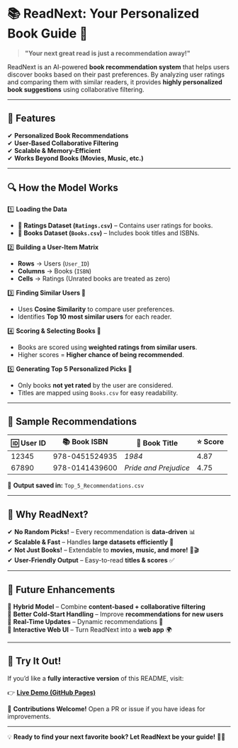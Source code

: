 # 📚 ReadNext: Your Personalized Book Guide 🚀  

> **"Your next great read is just a recommendation away!"**  

ReadNext is an AI-powered **book recommendation system** that helps users discover books based on their past preferences. By analyzing user ratings and comparing them with similar readers, it provides **highly personalized book suggestions** using collaborative filtering.

---

## 📌 Features  
✔ **Personalized Book Recommendations**  
✔ **User-Based Collaborative Filtering**  
✔ **Scalable & Memory-Efficient**  
✔ **Works Beyond Books (Movies, Music, etc.)**  

---

## 🔍 How the Model Works  

1️⃣ **Loading the Data**  
- 📂 **Ratings Dataset (`Ratings.csv`)** – Contains user ratings for books.  
- 📂 **Books Dataset (`Books.csv`)** – Includes book titles and ISBNs.  

2️⃣ **Building a User-Item Matrix**  
- **Rows** → Users (`User_ID`)  
- **Columns** → Books (`ISBN`)  
- **Cells** → Ratings (Unrated books are treated as zero)  

3️⃣ **Finding Similar Users 👥**  
- Uses **Cosine Similarity** to compare user preferences.  
- Identifies **Top 10 most similar users** for each reader.  

4️⃣ **Scoring & Selecting Books 🎯**  
- Books are scored using **weighted ratings from similar users**.  
- Higher scores = **Higher chance of being recommended**.  

5️⃣ **Generating Top 5 Personalized Picks 📖**  
- Only books **not yet rated** by the user are considered.  
- Titles are mapped using `Books.csv` for easy readability.  

---

## 📜 Sample Recommendations  

| 🆔 User ID | 📚 Book ISBN | 📖 Book Title | ⭐ Score |
|-----------|------------|------------|--------|
| 12345 | 978-0451524935 | *1984* | 4.87 |
| 67890 | 978-0141439600 | *Pride and Prejudice* | 4.75 |

📌 **Output saved in:** `Top_5_Recommendations.csv`

---

## 🎯 Why ReadNext?  

✔ **No Random Picks!** – Every recommendation is **data-driven** 📊  
✔ **Scalable & Fast** – Handles **large datasets efficiently** 🚀  
✔ **Not Just Books!** – Extendable to **movies, music, and more!** 🎵🎬  
✔ **User-Friendly Output** – Easy-to-read **titles & scores** ✅  

---

## 🚀 Future Enhancements  
🔹 **Hybrid Model** – Combine **content-based + collaborative filtering**  
🔹 **Better Cold-Start Handling** – Improve **recommendations for new users**  
🔹 **Real-Time Updates** – Dynamic recommendations 📡  
🔹 **Interactive Web UI** – Turn ReadNext into a **web app** 🌍  

---

## 🎉 Try It Out!  
If you’d like a **fully interactive version** of this README, visit:  

👉 **[Live Demo (GitHub Pages)](https://github.com/sachinbhardwaj1/ReadNext-Your-Personalized-Book-Guide/)** 

📌 **Contributions Welcome!** Open a PR or issue if you have ideas for improvements.  

---

💡 **Ready to find your next favorite book? Let ReadNext be your guide!** 📖✨  